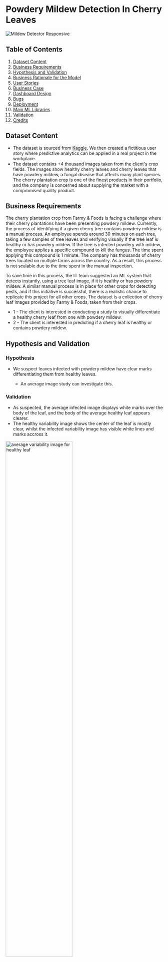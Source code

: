 # **Powdery Mildew Detection In Cherry Leaves**

![Mildew Detector Responsive](readme_images/amiresponsive_mildew_detector.png)

## Table of Contents

1. [Dataset Content](#dataset-content)
2. [Business Requirements](#business-requirements)
3. [Hypothesis and Validation](#hypothesis-and-validation)
4. [Business Rationale for the Model](#the-rationale-to-map-the-business-requirements-to-the-data-visualisations-and-ml-tasks)
5. [User Stories](#user-stories)
6. [Business Case](#ml-business-case)
7. [Dashboard Design](#dashboard-design)
8. [Bugs](#bugs)
9. [Deployment](#deployment)
10. [Main ML Libraries](#main-data-analysis-and-machine-learning-libraries)
11. [Validation](#validation)
12. [Credits](#credits)


## Dataset Content

- The dataset is sourced from [Kaggle](https://www.kaggle.com/codeinstitute/cherry-leaves). We then created a fictitious user story where predictive analytics can be applied in a real project in the workplace.
- The dataset contains +4 thousand images taken from the client's crop fields. The images show healthy cherry leaves and cherry leaves that have powdery mildew, a fungal disease that affects many plant species. The cherry plantation crop is one of the finest products in their portfolio, and the company is concerned about supplying the market with a compromised quality product.

## Business Requirements

The cherry plantation crop from Farmy & Foods is facing a challenge where their cherry plantations have been presenting powdery mildew. Currently, the process of identifying if a given cherry tree contains powdery mildew is a manual process. An employee spends around 30 minutes on each tree, taking a few samples of tree leaves and verifying visually if the tree leaf is healthy or has powdery mildew. If the tree is infected powdery with mildew, the employee applies a specific compound to kill the fungus. The time spent applying this compound is 1 minute. The company has thousands of cherry trees located on multiple farms across the country. As a result, this process is not scalable due to the time spent in the manual inspection.

To save time in this process, the IT team suggested an ML system that detects instantly, using a tree leaf image, if it is healthy or has powdery mildew. A similar manual process is in place for other crops for detecting pests, and if this initiative is successful, there is a realistic chance to replicate this project for all other crops. The dataset is a collection of cherry leaf images provided by Farmy & Foods, taken from their crops.

- 1 - The client is interested in conducting a study to visually differentiate a healthy cherry leaf from one with powdery mildew.
- 2 - The client is interested in predicting if a cherry leaf is healthy or contains powdery mildew.

## Hypothesis and Validation

### Hypothesis

- We suspect leaves infected with powdery mildew have clear marks differentiating them from healthy leaves.

    - An average image study can investigate this.

### Validation

- As suspected, the average infected image displays white marks over the body of the leaf, and the body of the average healthy leaf appears clearer.
- The healthy variability image shows the center of the leaf is mostly clear, whilst the infected variability image has visible white lines and marks accross it.

<img src="outputs/v1/avg_var_healthy.png" alt="average variability image for healthy leaf" width="65%"/>
<img src="outputs/v1/avg_var_powdery_mildew.png" alt="average variability image for infected leaf" width="65%"/>

- We can also see a clear visual difference between the healthy leaves and the infected leaves below. The infected leaves seem to be more dull, and have white marks or patches on the surface of the leaves

![Healthy Leaf Montage](readme_images/healthy_montage.png)
![Infected Leaf Montage](readme_images/infected_montage.png)

- Although we can see a difference between the average healthy and infected cherry leaves, the average difference image is not very informative.

<img src="outputs/v1/avg_diff.png" alt="average difference image" width="75%"/>


## The rationale to map the business requirements to the Data Visualisations and ML tasks

- Business Requirement 1: Data Visualisation

    - We will display the "mean" and "standard deviation" images for infected and healthy leaves.
    - We will display the difference between an average infected leaf and an average healthy leaf.
    - We will display an image montage for either healthy or infected leaves.

- Business Requirement 2: Classification

    - We want to predict if a leaf is infected with powdery mildew, or if it is healthy.
    - We want to build a binary classifier and generate reports.

### User Stories

- As a client, I can navigate around the dashboard easily and understand the data presented.
    - The dashboard is built using streamlit, with an easy navigation bar to navigate easily between pages.

- As a client, I can visually see the difference between the average infected and healthy cherry leaves.
    - The Leaves Visualiser page on the dashboard visually shows a user the difference between the average healthy and infected cherry leaves, along with a short explanation.

- As a client, I want to display a montage of cherry leaves that are healthy, and of cherry leaves that are infected with powdery mildew, so that i can visually differentiate cherry leaves.
    - On the Leaves Visualiser page on the dashboard, a user can choose to generate a moontage of healthy or infected leaves. You can refresh the montage to generate a new montage of random images.

- As a client, I want a ML model to predict with a 97% accuracy whether a random cherry leaf is healthy or is infected with powdery mildew.
    - On the Powdery Mildew Detection page, a user can upload live images, and the model will predict with nearly 99% accuracy whether the leaf is infected with powdery mildew or not.

- As a client, I can generate a report on a given group of images. The images are classified by a binary classifier, and the report tells me which leaves are infected.
    - Once a user has uploaded images of cherry leaves on the Powdery Mildew Detection page, they can see an analysis report classifying all uploaded images with their results. They can choose to download this report in .csv format.


## ML Business Case

1. What are the business requirements?
    - The client is interested in conducting a study to visually differentiate a cherry leaf that is healthy from one that contains powdery mildew.
The client is interested in predicting if a cherry leaf is healthy or contains powdery mildew.

2. Is there any business requirement that can be answered with conventional data analysis?
    - Yes, we can use conventional data analysis to conduct a study to visually differentiate a cherry leaf that is healthy from one that contains powdery mildew.

3. Does the client need a dashboard or an API endpoint?
    - The client needs a dashboard.

4. What does the client consider as a successful project outcome?
    - A study showing how to visually differentiate a cherry leaf that is healthy from one that contains powdery mildew.
Also, the capability to predict if a cherry leaf is healthy or contains powdery mildew.

5. Can you break down the project into Epics and User Stories?
    - Information gathering and data collection.
    - Data visualization, cleaning, and preparation.
    - Model training, optimization and validation.
    - Dashboard planning, designing, and development.
    - Dashboard deployment and release.

6. Ethical or Privacy concerns?
The client provided the data under an NDA (non-disclosure agreement), therefore the data should only be shared with professionals that are officially involved in the project.

7. Does the data suggest a particular model?
    - The data suggests a binary classifier, indicating whether a particular cherry leaf is healthy or contains powdery mildew.

8. What are the model's inputs and intended outputs?
    - The input is a cherry leaf image and the output is a prediction of whether the cherry leaf is healthy or contains powdery mildew.

9. What are the criteria for the performance goal of the predictions?
    - We agreed with the client a degree of 97% accuracy.

10. How will the client benefit?
    - The client will not supply the market with a product of compromised quality.


## Dashboard Design

### Page 1: Project Summary

- General Information
    - Powdery mildew is a fungal disease caused by Podosphaera clandestina that affects cherry trees. The fungus causes the leaves to curl up, and may appear as white powdery patches on the leaves. The disease has to be visually identified, which can take an employee up to half an hour per tree, however the treatment only takes a minute if necessary. Using this machine learning system, an employee can accurately identify infected trees quickly, to make the inspection process possible within the time limitations.

- Project Dataset
    - The dataset, available on Kaggle, contains over 4000 images of cherry tree leaves. Half the leaves are infected with powdery mildew, and the other half are healthy.

- The Project has two business requirements:
    - 1 - The client wants to conduct a study to visually differentiatebetween healthy cherry leaves and leaves infected with powdery mildew.
    - 2 - The client wants to accurately predict whether a cherry leaf is healthyor contains powdery mildew.

### Page 2: Leaves Visualizer

- This page fulfills Business Requirement 1:
    - Visually differentiating a leaf infected with powdery mildew from a healthy leaf.

- Checkbox 1: Difference between average and variability image
- Checkbox 2: Differences between average parasitised and average uninfected leaves
- Checkbox 3: Image montage

### Page 3: Powdery Mildew Detection

- This page fulfills Business Requirement 2:
    - The client is interested in predicting if a cherry leaf is healthy or contains powdery mildew.

- Link to [Kaggle](https://www.kaggle.com/datasets/codeinstitute/cherry-leaves) to download images of infected and uninfected leaves for live prediction.
- User Interface with a file upload widget. The user can upload multiple cherry leaf images at once.
- Once an image is uploaded: 
    - The user will see the prediction statement, advising if the leaf is infected with powdery mildew or not, as well as a bar plot visually indicating the probability associated with the prediction.
    - The user will also see a table with the image names and prediction results.
    - There is a download link under the results table, so the user can download the results in a .csv format. 

### Page 4: Project Hypothesis

- We suspect that leaves infected with powdery mildew have clear signs, predominantly white patches on the surface, that can differentiate them from healthy leaves.

    - Average Image shows that the surface of the average healthy leaf is clear, whilst the surface of the average infected leaf has white marks.
    - The Variability Image reveals white lines accross the centre of the average infected leaf, whilst the centre of the average healthy leaf is clear.
    - An Image Montage shows that typically an infected leaf has white patches on the surface.

See [Hypothesis and Validation](#hypothesis-and-validation) for more details.


### Page 5: ML Performance Metrics

- Label frequencies for train validation and test sets.
- Model history showing accuracy and loss during training.
- Model evaluation table showing how the model performed on the data test set.


## Bugs

### Fixed Bugs

 - When I ran my model, I received the following warning just before the first epoch was completed: WARNING:tensorflow:Your input ran out of data; interrupting training. 
    - I changed the batch size to a multiple of the images in the train set and tried again but experienced the same issue. I restarted the notebook and tried again and it worked.

### Unfixed Bugs

- There are no unfixed bugs.

## Deployment

### Heroku

- The App live link is: `https://powdery-mildew-detector-1-1aa46e7083c4.herokuapp.com/`
- Set the runtime.txt Python version to a [Heroku-20](https://devcenter.heroku.com/articles/python-support#supported-runtimes) stack currently supported version.
- The project was deployed to Heroku using the following steps.

1. Log in to Heroku and create an App
2. At the Deploy tab, select GitHub as the deployment method.
3. Select your repository name and click Search. Once it is found, click Connect.
4. Select the branch you want to deploy, then click Deploy Branch.
5. The deployment process should happen smoothly if all deployment files are fully functional. Click the button Open App on the top of the page to access your App.
6. If the slug size is too large, then add large files not required for the app to the .slugignore file.

## Main Data Analysis and Machine Learning Libraries

- numpy==1.19.2 - Used for converting images to arrays
- pandas==1.1.2 - Used to structure the data in a dataframe
- matplotlib==3.3.1 - Used for plotting the data visualisation, as well as for plotting images.
- seaborn==0.11.0 - Used for plotting data visualisation with matplotlib
- streamlit==0.85.0 - Used for creating the dashboard
- tensorflow-cpu==2.6.0 - Used for creating the model
- keras==2.6.0 - Used for creating the model

## Validation

- All python files, as well as python code in jupyter notebooks, conform to PEP8 standards.
- All code was validated using the [CI Python Linter](https://pep8ci.herokuapp.com/)

## Credits

### Content

- Throughout the project, I was following the Malaria Detector Walkthrough Project with Code Institute.

### Media

- The images used in the leaves dataset were taken from [Kaggle](https://www.kaggle.com/datasets/codeinstitute/cherry-leaves)

## Acknowledgements

- Thank you to Mo Shami, my Code Institute Mentor.
